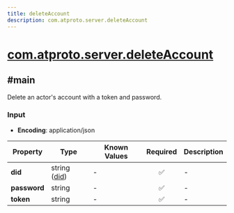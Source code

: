 ```yaml
---
title: deleteAccount
description: com.atproto.server.deleteAccount
---
```


# [com.atproto.server.deleteAccount](https://github.com/myConsciousness/atproto.dart/blob/main/lexicons/com/atproto/server/deleteAccount.json)

## #main

Delete an actor's account with a token and password.

### Input

- **Encoding**: application/json

| Property | Type | Known Values | Required | Description |
| --- | --- | --- | :---: | --- |
| **did** | string ([did](https://atproto.com/specs/did)) | - | ✅ | - |
| **password** | string | - | ✅ | - |
| **token** | string | - | ✅ | - |
